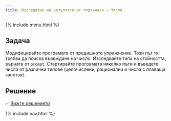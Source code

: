 ```yaml
---
title: Изследване на резултата от подканата — Числа
---
```


{% include menu.html %}

## Задача

Модифицирайте програмата от предишното упражнение. Този път тя трябва да поиска въвеждане на число. Изследвайте типа на стойността, върната от `prompt`. Стартирайте програмата няколко пъти и въведете числа от различни типове (целочислени, рационални и числа с плаваща запетая).

## Решение

✅ [Вижте решението](solution)

{% include nav.html %}